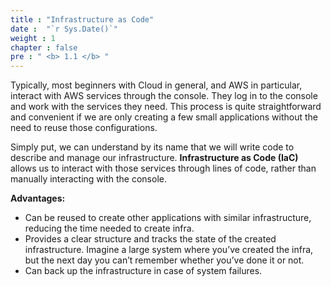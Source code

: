 ```yaml
---
title : "Infrastructure as Code"
date :  "`r Sys.Date()`" 
weight : 1 
chapter : false
pre : " <b> 1.1 </b> "
---
```


Typically, most beginners with Cloud in general, and AWS in particular, interact with AWS services through the console. They log in to the console and work with the services they need. This process is quite straightforward and convenient if we are only creating a few small applications without the need to reuse those configurations.

Simply put, we can understand by its name that we will write code to describe and manage our infrastructure. **Infrastructure as Code (IaC)** allows us to interact with those services through lines of code, rather than manually interacting with the console.

**Advantages:**
- Can be reused to create other applications with similar infrastructure, reducing the time needed to create infra.
- Provides a clear structure and tracks the state of the created infrastructure. Imagine a large system where you’ve created the infra, but the next day you can’t remember whether you’ve done it or not.
- Can back up the infrastructure in case of system failures.
